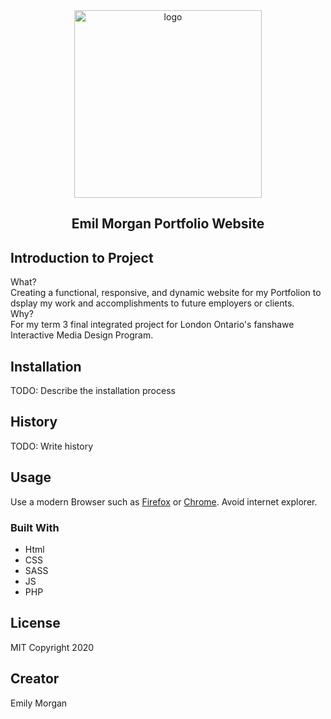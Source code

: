 <div align="center">
  <img src="" alt="logo" width="300">
  <h2>Emil Morgan Portfolio Website</h2>
</div>

## Introduction to Project
What?<br>
Creating a functional, responsive, and dynamic website for my Portfolion to dsplay my work and accomplishments to future employers or clients.<br>
Why?<br>
For my term 3 final integrated project for London Ontario's fanshawe Interactive Media Design Program.<br>

## Installation

TODO: Describe the installation process

## History

TODO: Write history

## Usage
Use a modern Browser such as [Firefox](https://www.mozilla.org/en-CA/firefox/new/) or [Chrome](https://www.google.ca/chrome/?brand=CHBD&gclsrc=aw.ds&&gclid=CjwKCAjw29vsBRAuEiwA9s-0B6zIdw5_qV4ETvbcN4042nlkfk9YggWT_DI1vM4UH4vWB2I0pdWUdhoCBWoQAvD_BwE). Avoid internet explorer.


### Built With
<ul>

   <li>Html</li>

   <li>CSS</li>

   <li>SASS</li>
   
   <li>JS</li>
   
   <li>PHP</li>

</ul>

## License
MIT
Copyright 2020

## Creator
Emily Morgan





